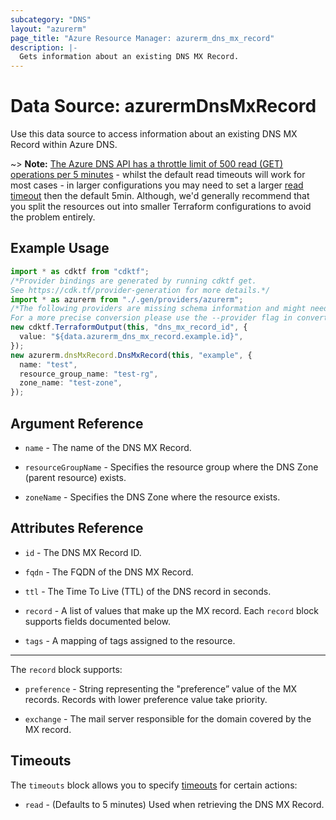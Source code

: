 ```yaml
---
subcategory: "DNS"
layout: "azurerm"
page_title: "Azure Resource Manager: azurerm_dns_mx_record"
description: |-
  Gets information about an existing DNS MX Record.
---
```


# Data Source: azurermDnsMxRecord

Use this data source to access information about an existing DNS MX Record within Azure DNS.

\~> **Note:** [The Azure DNS API has a throttle limit of 500 read (GET) operations per 5 minutes](https://docs.microsoft.com/azure/azure-resource-manager/management/request-limits-and-throttling#network-throttling) - whilst the default read timeouts will work for most cases - in larger configurations you may need to set a larger [read timeout](https://www.terraform.io/language/resources/syntax#operation-timeouts) then the default 5min. Although, we'd generally recommend that you split the resources out into smaller Terraform configurations to avoid the problem entirely.

## Example Usage

```typescript
import * as cdktf from "cdktf";
/*Provider bindings are generated by running cdktf get.
See https://cdk.tf/provider-generation for more details.*/
import * as azurerm from "./.gen/providers/azurerm";
/*The following providers are missing schema information and might need manual adjustments to synthesize correctly: azurerm.
For a more precise conversion please use the --provider flag in convert.*/
new cdktf.TerraformOutput(this, "dns_mx_record_id", {
  value: "${data.azurerm_dns_mx_record.example.id}",
});
new azurerm.dnsMxRecord.DnsMxRecord(this, "example", {
  name: "test",
  resource_group_name: "test-rg",
  zone_name: "test-zone",
});

```

## Argument Reference

*   `name` - The name of the DNS MX Record.

*   `resourceGroupName` - Specifies the resource group where the DNS Zone (parent resource) exists.

*   `zoneName` - Specifies the DNS Zone where the resource exists.

## Attributes Reference

*   `id` - The DNS MX Record ID.

*   `fqdn` - The FQDN of the DNS MX Record.

*   `ttl` - The Time To Live (TTL) of the DNS record in seconds.

*   `record` - A list of values that make up the MX record. Each `record` block supports fields documented below.

*   `tags` - A mapping of tags assigned to the resource.

***

The `record` block supports:

*   `preference` - String representing the "preference” value of the MX records. Records with lower preference value take priority.

*   `exchange` - The mail server responsible for the domain covered by the MX record.

## Timeouts

The `timeouts` block allows you to specify [timeouts](https://www.terraform.io/language/resources/syntax#operation-timeouts) for certain actions:

* `read` - (Defaults to 5 minutes) Used when retrieving the DNS MX Record.
